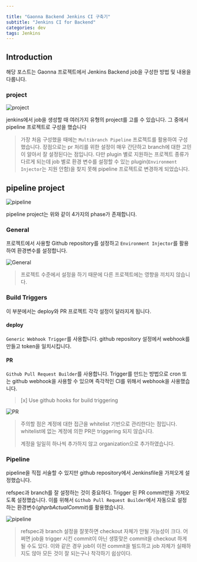 ```yaml
---

title: "Gaonna Backend Jenkins CI 구축기"
subtitle: "Jenkins CI for Backend"
categories: dev
tags: Jenkins
---
```


## Introduction

해당 포스트는 Gaonna 프로젝트에서 Jenkins Backend job을 구성한 방법 및 내용을 다룹니다.



### project

![project](https://user-images.githubusercontent.com/32065940/121816456-ae944980-ccb6-11eb-9b8b-d5603b39e014.png)

jenkins에서 job을 생성할 때 여러가지 유형의 project를 고를 수 있습니다. 그 중에서 pipeline 프로젝트로 구성을 했습니다

> 가장 처음 구성했을 때에는 `Multibranch Pipeline` 프로젝트를 활용하여 구성했습니다. 장점으로는 pr 처리를 위한 설정이 매우 간단하고 branch에 대한 고민이 알아서 잘 설정된다는 점입니다. 다만 plugin 별로 지원하는 프로젝트 종류가 다르게 되는데 job 별로 환경 변수를 설정할 수 있는 plugin(`Environment Injector`는 지원 안함)을 찾지 못해 pipeline 프로젝트로 변경하게 되었습니다.



## pipeline project

![pipeline](https://user-images.githubusercontent.com/32065940/121816583-6de90000-ccb7-11eb-8006-318fcf3bce62.png)

pipeline project는 위와 같이 4가지의 phase가 존재합니다.



### General

프로젝트에서 사용할 Github repository를 설정하고 `Environment Injector`를 활용하여 환경변수를 설정합니다.

![General](https://user-images.githubusercontent.com/32065940/121816676-f49ddd00-ccb7-11eb-9915-d17c66631c7b.png)

> 프로젝트 수준에서 설정을 하기 때문에 다른 프로젝트에는 영향을 끼치지 않습니다.



### Build Triggers

이 부분에서는 deploy와 PR 프로젝트 각각 설정이 달라지게 됩니다.

#### deploy

`Generic Webhook Trigger`를 사용합니다. github repository 설정에서 webhook를 만들고 token을 일치시킵니다.

#### PR

`Github Pull Request Builder`를 사용합니다. Trigger를 만드는 방법으로 cron 또는 github webhook을 사용할 수 있으며 즉각적인 CI를 위해서 webhook을 사용했습니다.

> [x] Use github hooks for build triggering

![PR](https://user-images.githubusercontent.com/32065940/121816801-a3dab400-ccb8-11eb-813e-e139204a3017.png)

> 주의할 점은 계정에 대한 접근을 whitelist 기반으로 관리한다는 점입니다. whitelist에 없는 계정에 의한 PR은 triggering 되지 않습니다.
>
> 계정을 일일히 하나씩 추가하지 않고 organization으로 추가하였습니다.



### Pipeline

pipeline을 직접 서술할 수 있지만 github repository에서 Jenkinsfile을 가져오게 설정했습니다.

refspec과 branch를 잘 설정하는 것이 중요하다. Trigger 된 PR commit만을 가져오도록 설정했습니다. 이를 위해서 `Github Pull Request Builder`에서 자동으로 설정하는 환경변수(*ghprbActualCommit*)를 활용했습니다.

![pipeline](https://user-images.githubusercontent.com/32065940/121817015-d46f1d80-ccb9-11eb-9b0f-db44fcded55d.png)

> refspec과 branch 설정을 잘못하면 checkout 자체가 안될 가능성이 크다. 어쩌면 job을 trigger 시킨 commit이 아닌 생뚱맞은 commit을 checkout 하게 될 수도 있다. 이와 같은 경우 job이 이전 commit을 빌드하고 job 자체가 실패하지도 않아 모든 것이 잘 되는구나 착각하기 쉽상이다.

